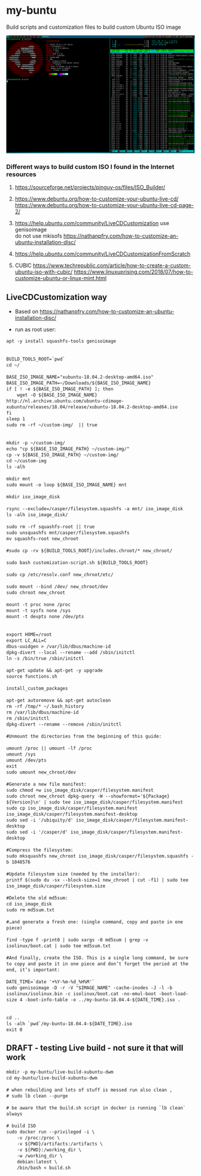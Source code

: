 # my-buntu
Build scripts and customization files to build custom Ubuntu ISO image

![screenshot](my-buntu-dwm-2019-07-02-133014_1440x900_scrot.png)


### Different ways to build custom ISO I found in the Internet resources

1. https://sourceforge.net/projects/pinguy-os/files/ISO_Builder/

2. https://www.debuntu.org/how-to-customize-your-ubuntu-live-cd/
https://www.debuntu.org/how-to-customize-your-ubuntu-live-cd-page-2/

3. https://help.ubuntu.com/community/LiveCDCustomization
use genisoimage  
do not use mkisofs
https://nathanpfry.com/how-to-customize-an-ubuntu-installation-disc/

4. https://help.ubuntu.com/community/LiveCDCustomizationFromScratch

5. CUBIC
https://www.techrepublic.com/article/how-to-create-a-custom-ubuntu-iso-with-cubic/
https://www.linuxuprising.com/2018/07/how-to-customize-ubuntu-or-linux-mint.html

## LiveCDCustomization way 

* Based on https://nathanpfry.com/how-to-customize-an-ubuntu-installation-disc/

* run as root user:

```
apt -y install squashfs-tools genisoimage


BUILD_TOOLS_ROOT=`pwd`
cd ~/

BASE_ISO_IMAGE_NAME="xubuntu-18.04.2-desktop-amd64.iso"
BASE_ISO_IMAGE_PATH=~/Downloads/${BASE_ISO_IMAGE_NAME}
if [ ! -e ${BASE_ISO_IMAGE_PATH} ]; then
	wget -O ${BASE_ISO_IMAGE_NAME} http://nl.archive.ubuntu.com/ubuntu-cdimage-xubuntu/releases/18.04/release/xubuntu-18.04.2-desktop-amd64.iso 
fi 
sleep 1 
sudo rm -rf ~/custom-img/  || true 


mkdir -p ~/custom-img/
echo "cp ${BASE_ISO_IMAGE_PATH} ~/custom-img/"
cp -v ${BASE_ISO_IMAGE_PATH} ~/custom-img/
cd ~/custom-img
ls -alh 

mkdir mnt
sudo mount -o loop ${BASE_ISO_IMAGE_NAME} mnt

mkdir iso_image_disk

rsync --exclude=/casper/filesystem.squashfs -a mnt/ iso_image_disk
ls -alh iso_image_disk/

sudo rm -rf squashfs-root || true 
sudo unsquashfs mnt/casper/filesystem.squashfs
mv squashfs-root new_chroot

#sudo cp -rv ${BUILD_TOOLS_ROOT}/includes.chroot/* new_chroot/

sudo bash customization-script.sh ${BUILD_TOOLS_ROOT}

sudo cp /etc/resolv.conf new_chroot/etc/

sudo mount --bind /dev/ new_chroot/dev
sudo chroot new_chroot

mount -t proc none /proc
mount -t sysfs none /sys
mount -t devpts none /dev/pts


export HOME=/root
export LC_ALL=C
dbus-uuidgen > /var/lib/dbus/machine-id
dpkg-divert --local --rename --add /sbin/initctl
ln -s /bin/true /sbin/initctl

apt-get update && apt-get -y upgrade
source functions.sh

install_custom_packages

apt-get autoremove && apt-get autoclean
rm -rf /tmp/* ~/.bash_history
rm /var/lib/dbus/machine-id
rm /sbin/initctl
dpkg-divert --rename --remove /sbin/initctl

#Unmount the directories from the beginning of this guide:

umount /proc || umount -lf /proc
umount /sys
umount /dev/pts
exit
sudo umount new_chroot/dev

#Generate a new file manifest:
sudo chmod +w iso_image_disk/casper/filesystem.manifest
sudo chroot new_chroot dpkg-query -W --showformat='${Package} ${Version}\n' | sudo tee iso_image_disk/casper/filesystem.manifest
sudo cp iso_image_disk/casper/filesystem.manifest iso_image_disk/casper/filesystem.manifest-desktop
sudo sed -i '/ubiquity/d' iso_image_disk/casper/filesystem.manifest-desktop
sudo sed -i '/casper/d' iso_image_disk/casper/filesystem.manifest-desktop

#Compress the filesystem:
sudo mksquashfs new_chroot iso_image_disk/casper/filesystem.squashfs -b 1048576

#Update filesystem size (needed by the installer):
printf $(sudo du -sx --block-size=1 new_chroot | cut -f1) | sudo tee iso_image_disk/casper/filesystem.size

#Delete the old md5sum:
cd iso_image_disk
sudo rm md5sum.txt

#…and generate a fresh one: (single command, copy and paste in one piece)

find -type f -print0 | sudo xargs -0 md5sum | grep -v isolinux/boot.cat | sudo tee md5sum.txt

#And finally, create the ISO. This is a single long command, be sure to copy and paste it in one piece and don’t forget the period at the end, it’s important:

DATE_TIME=`date '+%Y-%m-%d_%H%M'`
sudo genisoimage -D -r -V "$IMAGE_NAME" -cache-inodes -J -l -b isolinux/isolinux.bin -c isolinux/boot.cat -no-emul-boot -boot-load-size 4 -boot-info-table -o ../my-buntu-18.04.4-${DATE_TIME}.iso . 


cd ..
ls -alh `pwd`/my-buntu-18.04.4-${DATE_TIME}.iso
exit 0 

```


## DRAFT - testing Live build - not sure it that will work 

```
mkdir -p my-buntu/live-build-xubuntu-dwm
cd my-buntu/live-build-xubuntu-dwm

# when rebuilding and lots of stuff is messed run also clean , 
# sudo lb clean --purge

# be aware that the build.sh script in docker is running `lb clean` always

# build ISO
sudo docker run --privileged -i \
    -v /proc:/proc \
    -v ${PWD}/artifacts:/artifacts \
    -v ${PWD}:/working_dir \
    -w /working_dir \
    debian:latest \
    /bin/bash < build.sh

```
